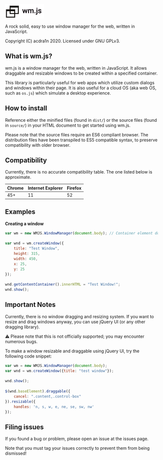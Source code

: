 ![wmjs logo](/res/wmjs-logo-small.png)

A rock solid, easy to use window manager for the web, written in JavaScript.

Copyright (C) acdra1n 2020. Licensed under GNU GPLv3.

## What is wm.js?

wm.js is a window manager for the web, written in JavaScript. It allows draggable and resizable windows to be created within a specified container.

This library is particularly useful for web apps which utilize custom dialogs and windows within their page. It is also useful for a cloud OS (aka web OS, such as `os.js`) which simulate a desktop experience.

## How to install

Reference either the minified files (found in `dist/`) or the source files (found in `source/`) in your HTML document to get started using wm.js.

Please note that the source files require an ES6 compliant browser. The distribution files have been transpiled to ES5 compatible syntax, to preserve compatibility with older browser.

## Compatibility

Currently, there is no accurate compatibility table. The one listed below is approximate.

Chrome | Internet Explorer | Firefox
------ | ----------------- | --------
45+    | 11                | 52

## Examples

**Creating a window**

```javascript
var wm = new WMJS.WindowManager(document.body); // Container element does not have to be limited to `document.body`

var wnd = wm.createWindow({
    title: "Test Window",
    height: 315,
    width: 450,
    x: 25,
    y: 25
});

wnd.getContentContainer().innerHTML = "Test Window!";
wnd.show();
```

## Important Notes

Currently, there is no window dragging and resizing system. If you want to resize and drag windows anyway, you can use jQuery UI (or any other dragging library). 

⚠ Please note that this is not officially supported; you may encounter numerous bugs.

To make a window resizable and draggable using jQuery UI, try the following code snippet:

```javascript
var wm = new WMJS.WindowManager(document.body);
var wnd = wm.createWindow({title: "test window"});

wnd.show();

$(wnd.baseElement).draggable({
    cancel: ".content,.control-box"
}).resizable({
    handles: 'n, s, w, e, ne, se, sw, nw'
});
```

## Filing issues

If you found a bug or problem, please open an issue at the issues page.

Note that you must tag your issues correctly to prevent them from being dismissed!